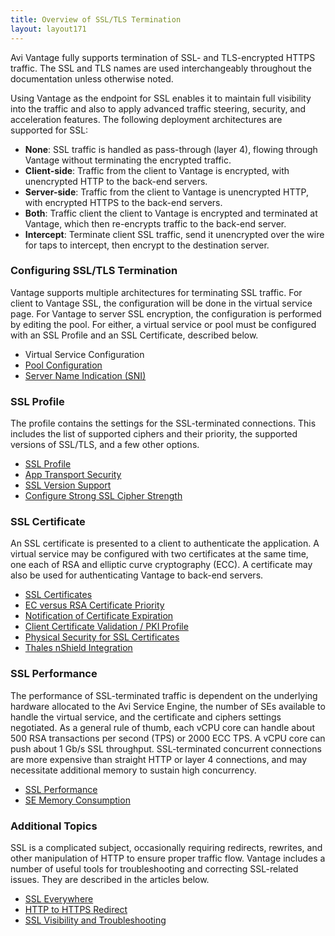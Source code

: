 ```yaml
---
title: Overview of SSL/TLS Termination
layout: layout171
---
```

Avi Vantage fully supports termination of SSL- and TLS-encrypted HTTPS traffic. The SSL and TLS names are used interchangeably throughout the documentation unless otherwise noted.

Using Vantage as the endpoint for SSL enables it to maintain full visibility into the traffic and also to apply advanced traffic steering, security, and acceleration features. The following deployment architectures are supported for SSL:

* **None**: SSL traffic is handled as pass-through (layer 4), flowing through Vantage without terminating the encrypted traffic.
* **Client-side**: Traffic from the client to Vantage is encrypted, with unencrypted HTTP to the back-end servers.
* **Server-side**: Traffic from the client to Vantage is unencrypted HTTP, with encrypted HTTPS to the back-end servers.
* **Both**: Traffic client the client to Vantage is encrypted and terminated at Vantage, which then re-encrypts traffic to the back-end server.
* **Intercept**:  Terminate client SSL traffic, send it unencrypted over the wire for taps to intercept, then encrypt  to the destination server. 

 

### Configuring SSL/TLS Termination

Vantage supports multiple architectures for terminating SSL traffic.  For client to Vantage SSL, the configuration will be done in the virtual service page.  For Vantage to server SSL encryption, the configuration is performed by editing the pool. For either, a virtual service or pool must be configured with an SSL Profile and an SSL Certificate, described below.

* Virtual Service Configuration
* <a href="/docs/17.1/configuration-guide/applications/pools/">Pool Configuration</a>
* <a href="/docs/17.1/server-name-indication">Server Name Indication (SNI)</a> 

 

### SSL Profile

The profile contains the settings for the SSL-terminated connections.  This includes the list of supported ciphers and their priority, the supported versions of SSL/TLS, and a few other options.

* <a href="/docs/17.1/ssl-tls-profile">SSL Profile</a>
* <a href="/docs/17.1/app-transport-security">App Transport Security</a>
* <a href="/docs/17.1/ssl-tls-version-support">SSL Version Support</a>
* <a href="/docs/17.1/configure-stronger-ssl-cipher-strength">Configure Strong SSL Cipher Strength</a> 

 

### SSL Certificate

An SSL certificate is presented to a client to authenticate the application.  A virtual service may be configured with two certificates at the same time, one each of RSA and elliptic curve cryptography (ECC).  A certificate may also be used for authenticating Vantage to back-end servers.

* <a href="/docs/17.1/ssl-certificates">SSL Certificates</a>
* <a href="/docs/17.1/ecc-versus-rsa-certificate-priority">EC versus RSA Certificate Priority</a>
* <a href="/docs/17.1/notification-of-ssl-certificate-expiration">Notification of Certificate Expiration</a>
* <a href="/docs/17.1/client-ssl-certificate-validation">Client Certificate Validation / PKI Profile</a>
* <a href="/docs/17.1/physical-security-for-ssl-keys">Physical Security for SSL Certificates</a>
* <a href="/docs/17.1/thales-nshield-integration-2">Thales nShield Integration</a> 

 

### SSL Performance

The performance of SSL-terminated traffic is dependent on the underlying hardware allocated to the Avi Service Engine, the number of SEs available to handle the virtual service, and the certificate and ciphers settings negotiated. As a general rule of thumb, each vCPU core can handle about 500 RSA transactions per second (TPS) or 2000 ECC TPS.  A vCPU core can push about 1 Gb/s SSL throughput.  SSL-terminated concurrent connections are more expensive than straight HTTP or layer 4 connections, and may necessitate additional memory to sustain high concurrency.

* <a href="/docs/17.1/ssl-performance">SSL Performance</a>
* <a href="/docs/17.1/se-memory-consumption">SE Memory Consumption</a> 

 

### Additional Topics

SSL is a complicated subject, occasionally requiring redirects, rewrites, and other manipulation of HTTP to ensure proper traffic flow. Vantage includes a number of useful tools for troubleshooting and correcting SSL-related issues. They are described in the articles below.

* <a href="/docs/17.1/ssl-everywhere">SSL Everywhere</a>
* <a href="/docs/17.1/redirect-http-to-https">HTTP to HTTPS Redirect</a>
* <a href="/docs/17.1/ssl-visibility-and-troubleshooting">SSL Visibility and Troubleshooting</a> 